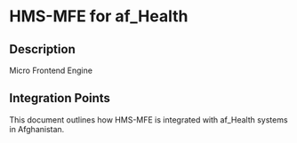 # HMS-MFE for af_Health

## Description

Micro Frontend Engine

## Integration Points

This document outlines how HMS-MFE is integrated with af_Health systems in Afghanistan.
